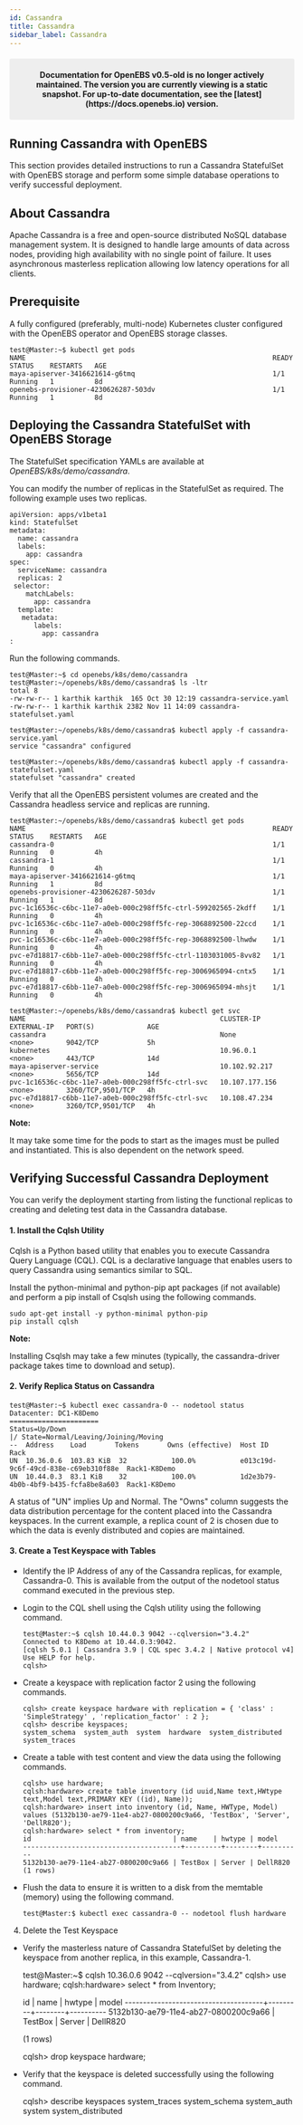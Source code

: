 ```yaml
---
id: Cassandra
title: Cassandra
sidebar_label: Cassandra
---
```

<center><p style="padding: 20px; margin: 20px 0; border-radius: 3px; background-color: #eeeeee;"><strong>
  Documentation for OpenEBS v0.5-old is no longer actively maintained. The version you are currently viewing is a static snapshot. For up-to-date documentation, see the [latest](https://docs.openebs.io) version.
</strong></p></center>

Running Cassandra with OpenEBS
------------------------------

This section provides detailed instructions to run a Cassandra StatefulSet with OpenEBS storage and perform some simple database operations to verify successful deployment.

About Cassandra
---------------

Apache Cassandra is a free and open-source distributed NoSQL database management system. It is designed to handle large amounts of data across nodes, providing high availability with no single point of failure. It uses asynchronous masterless replication allowing low latency operations for all clients.

Prerequisite
------------

A fully configured (preferably, multi-node) Kubernetes cluster configured with the OpenEBS operator and OpenEBS storage classes. 

    test@Master:~$ kubectl get pods
    NAME                                                             READY     STATUS    RESTARTS   AGE
    maya-apiserver-3416621614-g6tmq                                  1/1       Running   1          8d
    openebs-provisioner-4230626287-503dv                             1/1       Running   1          8d

Deploying the Cassandra StatefulSet with OpenEBS Storage
--------------------------------------------------------

The StatefulSet specification YAMLs are available at *OpenEBS/k8s/demo/cassandra*.

You can modify the number of replicas in the StatefulSet as required.
The following example uses two replicas. 

    apiVersion: apps/v1beta1
    kind: StatefulSet
    metadata:
      name: cassandra
      labels:
        app: cassandra
    spec:
      serviceName: cassandra
      replicas: 2
     selector:
        matchLabels:
          app: cassandra
      template:
       metadata:
          labels:
            app: cassandra
    :   

Run the following commands. 

    test@Master:~$ cd openebs/k8s/demo/cassandra
    test@Master:~/openebs/k8s/demo/cassandra$ ls -ltr
    total 8
    -rw-rw-r-- 1 karthik karthik  165 Oct 30 12:19 cassandra-service.yaml
    -rw-rw-r-- 1 karthik karthik 2382 Nov 11 14:09 cassandra-statefulset.yaml	
    
    test@Master:~/openebs/k8s/demo/cassandra$ kubectl apply -f cassandra-service.yaml
    service "cassandra" configured

```
test@Master:~/openebs/k8s/demo/cassandra$ kubectl apply -f cassandra-statefulset.yaml
statefulset "cassandra" created
```

Verify that all the OpenEBS persistent volumes are created and the Cassandra headless service and replicas are running. 

    test@Master:~/openebs/k8s/demo/cassandra$ kubectl get pods
    NAME                                                             READY     STATUS    RESTARTS   AGE
    cassandra-0                                                      1/1       Running   0          4h
    cassandra-1                                                      1/1       Running   0          4h
    maya-apiserver-3416621614-g6tmq                                  1/1       Running   1          8d
    openebs-provisioner-4230626287-503dv                             1/1       Running   1          8d
    pvc-1c16536c-c6bc-11e7-a0eb-000c298ff5fc-ctrl-599202565-2kdff    1/1       Running   0          4h
    pvc-1c16536c-c6bc-11e7-a0eb-000c298ff5fc-rep-3068892500-22ccd    1/1       Running   0          4h
    pvc-1c16536c-c6bc-11e7-a0eb-000c298ff5fc-rep-3068892500-lhwdw    1/1       Running   0          4h
    pvc-e7d18817-c6bb-11e7-a0eb-000c298ff5fc-ctrl-1103031005-8vv82   1/1       Running   0          4h
    pvc-e7d18817-c6bb-11e7-a0eb-000c298ff5fc-rep-3006965094-cntx5    1/1       Running   0          4h
    pvc-e7d18817-c6bb-11e7-a0eb-000c298ff5fc-rep-3006965094-mhsjt    1/1       Running   0          4h

```
test@Master:~/openebs/k8s/demo/cassandra$ kubectl get svc
NAME                                                CLUSTER-IP       EXTERNAL-IP   PORT(S)             AGE
cassandra                                           None             <none>        9042/TCP            5h
kubernetes                                          10.96.0.1        <none>        443/TCP             14d
maya-apiserver-service                              10.102.92.217    <none>        5656/TCP            14d
pvc-1c16536c-c6bc-11e7-a0eb-000c298ff5fc-ctrl-svc   10.107.177.156   <none>        3260/TCP,9501/TCP   4h
pvc-e7d18817-c6bb-11e7-a0eb-000c298ff5fc-ctrl-svc   10.108.47.234    <none>        3260/TCP,9501/TCP   4h
```



**Note:**

It may take some time for the pods to start as the images must be pulled and instantiated. This is also dependent on the network speed.

Verifying Successful Cassandra Deployment
-----------------------------------------

You can verify the deployment starting from listing the functional replicas to creating and deleting test data in the Cassandra database.

#### 1. Install the Cqlsh Utility

Cqlsh is a Python based utility that enables you to execute Cassandra Query Language (CQL). CQL is a declarative language that enables users to query Cassandra using semantics similar to SQL.

Install the python-minimal and python-pip apt packages (if not available) and perform a pip install of Csqlsh using the following commands. 

    sudo apt-get install -y python-minimal python-pip 
    pip install cqlsh

**Note:**

Installing Csqlsh may take a few minutes (typically, the cassandra-driver package takes time to download and setup).

#### 2. Verify Replica Status on Cassandra

```
test@Master:~$ kubectl exec cassandra-0 -- nodetool status
Datacenter: DC1-K8Demo
======================
Status=Up/Down
|/ State=Normal/Leaving/Joining/Moving
--  Address    Load       Tokens       Owns (effective)  Host ID                               Rack
UN  10.36.0.6  103.83 KiB  32           100.0%           e013c19d-9c6f-49cd-838e-c69eb310f88e  Rack1-K8Demo
UN  10.44.0.3  83.1 KiB    32           100.0%           1d2e3b79-4b0b-4bf9-b435-fcfa8be8a603  Rack1-K8Demo
```



A status of "UN" implies Up and Normal. The "Owns" column suggests the data distribution percentage for the content placed into the Cassandra keyspaces. In the current example, a replica count of 2 is chosen due to which the data is evenly distributed and copies are maintained.

#### 3. Create a Test Keyspace with Tables

- Identify the IP Address of any of the Cassandra replicas, for example, Cassandra-0. This is available from the output of the nodetool status command executed in the previous step.

-   Login to the CQL shell using the Cqlsh utility using the following command.

    ```
    test@Master:~$ cqlsh 10.44.0.3 9042 --cqlversion="3.4.2"
    Connected to K8Demo at 10.44.0.3:9042.
    [cqlsh 5.0.1 | Cassandra 3.9 | CQL spec 3.4.2 | Native protocol v4]
    Use HELP for help.
    cqlsh>
    ```

-   Create a keyspace with replication factor 2 using the following commands.

    ```
    cqlsh> create keyspace hardware with replication = { 'class' : 'SimpleStrategy' , 'replication_factor' : 2 };
    cqlsh> describe keyspaces;
    system_schema  system_auth  system  hardware  system_distributed  system_traces
    ```

-   Create a table with test content and view the data using the following commands.

    ```
    cqlsh> use hardware;
    cqlsh:hardware> create table inventory (id uuid,Name text,HWtype text,Model text,PRIMARY KEY ((id), Name));
    cqlsh:hardware> insert into inventory (id, Name, HWType, Model) values (5132b130-ae79-11e4-ab27-0800200c9a66, 'TestBox', 'Server', 'DellR820');
    cqlsh:hardware> select * from inventory;
    id                                   | name    | hwtype | model
    ---------------------------------------+---------+--------+----------
    5132b130-ae79-11e4-ab27-0800200c9a66 | TestBox | Server | DellR820
    (1 rows) 
    ```

-   Flush the data to ensure it is written to a disk from the memtable (memory) using the following command.

    ```
    test@Master:$ kubectl exec cassandra-0 -- nodetool flush hardware
    ```

4. Delete the Test Keyspace
- Verify the masterless nature of Cassandra StatefulSet by deleting the keyspace from another replica, in this example, Cassandra-1. 


    test@Master:~$ cqlsh 10.36.0.6 9042 --cqlversion="3.4.2"
    cqlsh> use hardware;
    cqlsh:hardware> select * from Inventory;
    
    id                                   | name    | hwtype | model
    --------------------------------------+---------+--------+----------
    5132b130-ae79-11e4-ab27-0800200c9a66 | TestBox | Server | DellR820
    
    (1 rows)
    
    cqlsh> drop keyspace hardware;
- Verify that the keyspace is deleted successfully using the following command. 


    cqlsh> describe keyspaces
    system_traces  system_schema  system_auth  system  system_distributed

<!-- Hotjar Tracking Code for https://docs.openebs.io -->
<script>
   (function(h,o,t,j,a,r){
       h.hj=h.hj||function(){(h.hj.q=h.hj.q||[]).push(arguments)};
       h._hjSettings={hjid:785693,hjsv:6};
       a=o.getElementsByTagName('head')[0];
       r=o.createElement('script');r.async=1;
       r.src=t+h._hjSettings.hjid+j+h._hjSettings.hjsv;
       a.appendChild(r);
   })(window,document,'https://static.hotjar.com/c/hotjar-','.js?sv=');
</script>
